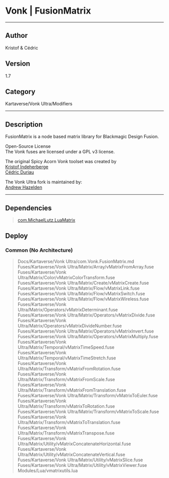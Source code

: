 # Vonk | FusionMatrix
___

## Author
Kristof & Cédric

## Version
1.7

## Category
Kartaverse/Vonk Ultra/Modifiers

___

## Description
<p>FusionMatrix is a node based matrix library for Blackmagic Design Fusion.</p>

<p>Open-Source License<br>
The Vonk fuses are licensed under a GPL v3 license.</p>

<p>The original Spicy Acorn Vonk toolset was created by<br>
<a href="mailto:xmnr0x23@gmail.com">Kristof Indeherberge</a><br>
<a href="mailto:duriau.cedric@live.be">Cédric Duriau</a></p>

<p>The Vonk Ultra fork is maintained by:<br>
<a href="mailto:andrew@andrewhazelden.com">Andrew Hazelden</a></p>


___

## Dependencies

> [com.MichaelLutz.LuaMatrix](com.MichaelLutz.LuaMatrix.md)  
## Deploy

### Common (No Architecture)

> Docs/Kartaverse/Vonk Ultra/com.Vonk.FusionMatrix.md  
> Fuses/Kartaverse/Vonk Ultra/Matrix/Array/vMatrixFromArray.fuse  
> Fuses/Kartaverse/Vonk Ultra/Matrix/Color/vMatrixColorTransform.fuse  
> Fuses/Kartaverse/Vonk Ultra/Matrix/Create/vMatrixCreate.fuse  
> Fuses/Kartaverse/Vonk Ultra/Matrix/Flow/vMatrixLink.fuse  
> Fuses/Kartaverse/Vonk Ultra/Matrix/Flow/vMatrixSwitch.fuse  
> Fuses/Kartaverse/Vonk Ultra/Matrix/Flow/vMatrixWireless.fuse  
> Fuses/Kartaverse/Vonk Ultra/Matrix/Operators/vMatrixDeterminant.fuse  
> Fuses/Kartaverse/Vonk Ultra/Matrix/Operators/vMatrixDivide.fuse  
> Fuses/Kartaverse/Vonk Ultra/Matrix/Operators/vMatrixDivideNumber.fuse  
> Fuses/Kartaverse/Vonk Ultra/Matrix/Operators/vMatrixInvert.fuse  
> Fuses/Kartaverse/Vonk Ultra/Matrix/Operators/vMatrixMultiply.fuse  
> Fuses/Kartaverse/Vonk Ultra/Matrix/Temporal/vMatrixTimeSpeed.fuse  
> Fuses/Kartaverse/Vonk Ultra/Matrix/Temporal/vMatrixTimeStretch.fuse  
> Fuses/Kartaverse/Vonk Ultra/Matrix/Transform/vMatrixFromRotation.fuse  
> Fuses/Kartaverse/Vonk Ultra/Matrix/Transform/vMatrixFromScale.fuse  
> Fuses/Kartaverse/Vonk Ultra/Matrix/Transform/vMatrixFromTranslation.fuse  
> Fuses/Kartaverse/Vonk Ultra/Matrix/Transform/vMatrixToEuler.fuse  
> Fuses/Kartaverse/Vonk Ultra/Matrix/Transform/vMatrixToRotation.fuse  
> Fuses/Kartaverse/Vonk Ultra/Matrix/Transform/vMatrixToScale.fuse  
> Fuses/Kartaverse/Vonk Ultra/Matrix/Transform/vMatrixToTranslation.fuse  
> Fuses/Kartaverse/Vonk Ultra/Matrix/Transform/vMatrixTranspose.fuse  
> Fuses/Kartaverse/Vonk Ultra/Matrix/Utility/vMatrixConcatenateHorizontal.fuse  
> Fuses/Kartaverse/Vonk Ultra/Matrix/Utility/vMatrixConcatenateVertical.fuse  
> Fuses/Kartaverse/Vonk Ultra/Matrix/Utility/vMatrixSlice.fuse  
> Fuses/Kartaverse/Vonk Ultra/Matrix/Utility/vMatrixViewer.fuse  
> Modules/Lua/vmatrixutils.lua  
